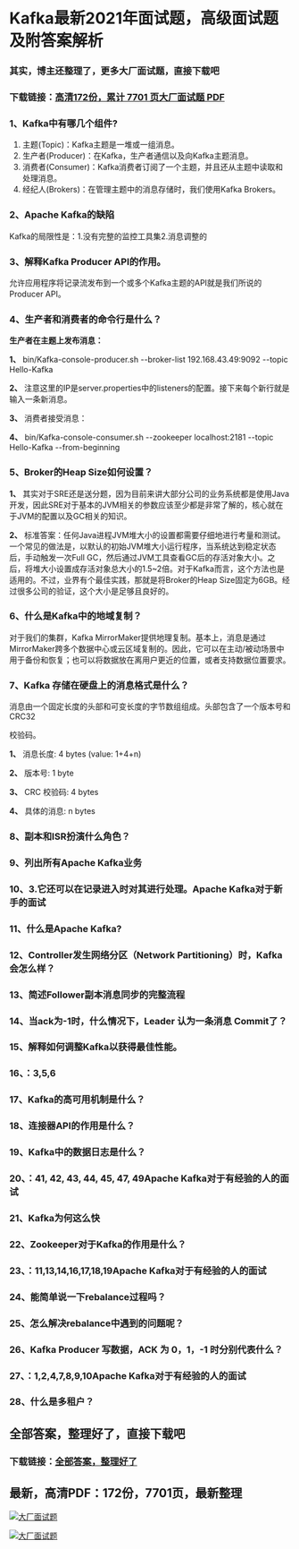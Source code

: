 # Kafka最新2021年面试题，高级面试题及附答案解析

### 其实，博主还整理了，更多大厂面试题，直接下载吧

### 下载链接：[高清172份，累计 7701 页大厂面试题  PDF](https://github.com/souyunku/DevBooks/blob/master/docs/index.md)



### 1、Kafka中有哪几个组件?

1. 主题(Topic)：Kafka主题是一堆或一组消息。
2. 生产者(Producer)：在Kafka，生产者通信以及向Kafka主题消息。
3. 消费者(Consumer)：Kafka消费者订阅了一个主题，并且还从主题中读取和处理消息。
4. 经纪人(Brokers)：在管理主题中的消息存储时，我们使用Kafka Brokers。


### 2、Apache Kafka的缺陷

Kafka的局限性是：1.没有完整的监控工具集2.消息调整的
### 3、解释Kafka Producer API的作用。

允许应用程序将记录流发布到一个或多个Kafka主题的API就是我们所说的Producer API。


### 4、生产者和消费者的命令行是什么？

**生产者在主题上发布消息：**

**1、** bin/Kafka-console-producer.sh --broker-list 192.168.43.49:9092 --topic Hello-Kafka

**2、** 注意这里的IP是server.properties中的listeners的配置。接下来每个新行就是输入一条新消息。

**3、** 消费者接受消息：

**4、** bin/Kafka-console-consumer.sh --zookeeper localhost:2181 --topic Hello-Kafka --from-beginning


### 5、Broker的Heap Size如何设置？

**1、** 其实对于SRE还是送分题，因为目前来讲大部分公司的业务系统都是使用Java开发，因此SRE对于基本的JVM相关的参数应该至少都是非常了解的，核心就在于JVM的配置以及GC相关的知识。

**2、** 标准答案：任何Java进程JVM堆大小的设置都需要仔细地进行考量和测试。一个常见的做法是，以默认的初始JVM堆大小运行程序，当系统达到稳定状态后，手动触发一次Full GC，然后通过JVM工具查看GC后的存活对象大小。之后，将堆大小设置成存活对象总大小的1.5~2倍。对于Kafka而言，这个方法也是适用的。不过，业界有个最佳实践，那就是将Broker的Heap Size固定为6GB。经过很多公司的验证，这个大小是足够且良好的。


### 6、什么是Kafka中的地域复制？

对于我们的集群，Kafka MirrorMaker提供地理复制。基本上，消息是通过MirrorMaker跨多个数据中心或云区域复制的。因此，它可以在主动/被动场景中用于备份和恢复；也可以将数据放在离用户更近的位置，或者支持数据位置要求。


### 7、Kafka 存储在硬盘上的消息格式是什么？

消息由一个固定长度的头部和可变长度的字节数组组成。头部包含了一个版本号和 CRC32

校验码。

**1、** 消息长度: 4 bytes (value: 1+4+n)

**2、** 版本号: 1 byte

**3、** CRC 校验码: 4 bytes

**4、** 具体的消息: n bytes


### 8、副本和ISR扮演什么角色？
### 9、列出所有Apache Kafka业务
### 10、3.它还可以在记录进入时对其进行处理。Apache Kafka对于新手的面试
### 11、什么是Apache Kafka?
### 12、Controller发生网络分区（Network Partitioning）时，Kafka会怎么样？
### 13、简述Follower副本消息同步的完整流程
### 14、当ack为-1时，什么情况下，Leader 认为一条消息 Commit了？
### 15、解释如何调整Kafka以获得最佳性能。
### 16、：3,5,6
### 17、Kafka的高可用机制是什么？
### 18、连接器API的作用是什么？
### 19、Kafka中的数据日志是什么？
### 20、：41, 42, 43, 44, 45, 47, 49Apache Kafka对于有经验的人的面试
### 21、Kafka为何这么快
### 22、Zookeeper对于Kafka的作用是什么？
### 23、：11,13,14,16,17,18,19Apache Kafka对于有经验的人的面试
### 24、能简单说一下rebalance过程吗？
### 25、怎么解决rebalance中遇到的问题呢？
### 26、Kafka Producer 写数据，ACK 为 0，1，-1 时分别代表什么？
### 27、：1,2,4,7,8,9,10Apache Kafka对于有经验的人的面试
### 28、什么是多租户？




## 全部答案，整理好了，直接下载吧

### 下载链接：[全部答案，整理好了](https://www.souyunku.com/wp-content/uploads/weixin/githup-weixin-2.png)




## 最新，高清PDF：172份，7701页，最新整理

[![大厂面试题](https://www.souyunku.com/wp-content/uploads/weixin/mst.png "架构师专栏")](https://www.souyunku.com/wp-content/uploads/weixin/githup-weixin.png "架构师专栏")

[![大厂面试题](https://www.souyunku.com/wp-content/uploads/weixin/githup-weixin.png "架构师专栏")](https://www.souyunku.com/wp-content/uploads/weixin/githup-weixin.png "架构师专栏")
